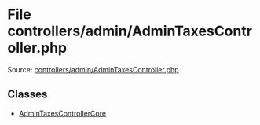 File controllers/admin/AdminTaxesController.php
=========

Source: [controllers/admin/AdminTaxesController.php](https://github.com/PrestaShop/PrestaShop/blob/1.6.0.8/controllers/admin/AdminTaxesController.php)


Classes
-------

* [AdminTaxesControllerCore](class.AdminTaxesControllerCore.md)

